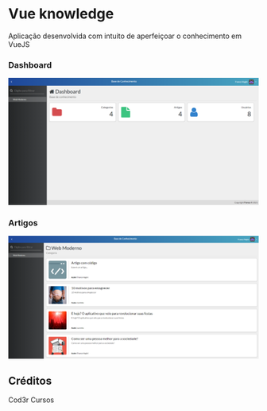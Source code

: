 # Vue knowledge
Aplicação desenvolvida com intuito de aperfeiçoar o conhecimento em VueJS

### Dashboard
![](https://github.com/francovegini/vue-knowledge/blob/main/readme/Dashboard.png)

### Artigos
![](https://github.com/francovegini/vue-knowledge/blob/main/readme/Artigos.png)

## Créditos
Cod3r Cursos
